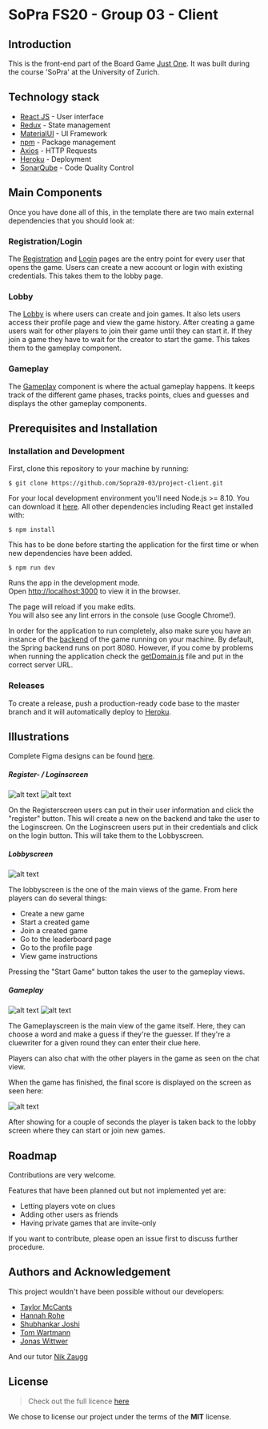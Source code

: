 # SoPra FS20 - Group 03 - Client

## Introduction
This is the front-end part of the Board Game [Just One](https://justone-the-game.com/). It was built during the course 'SoPra'
at the University of Zurich.

## Technology stack
* [React JS](https://reactjs.org/) - User interface
* [Redux](https://redux.js.org/introduction/getting-started) - State management
* [MaterialUI](https://material-ui.com/) - UI Framework
* [npm](https://www.npmjs.com/) - Package management 
* [Axios](https://github.com/axios/axios) - HTTP Requests
* [Heroku](https://www.heroku.com/) - Deployment
* [SonarQube](https://www.sonarqube.org/) - Code Quality Control

##  Main Components

Once you have done all of this, in the template there are two main external dependencies that you should look at:

###  Registration/Login
The [Registration](/src/components/login/Register.js) and [Login](/src/components/login/Login.js) pages are the entry point for every user that opens the game. Users can create a new account
or login with existing credentials. This takes them to the lobby page.

### Lobby
The [Lobby](/src/components/lobby/Lobby.js) is where users can create and join games. It also lets users access their
profile page and view the game history. After creating a game users wait for other players to join their game until they can start it.
If they join a game they have to wait for the creator to start the game. This takes them to the gameplay component.

### Gameplay
The [Gameplay](/src/components/game/Gameplay.js) component is where the actual gameplay happens. It keeps track of the 
different game phases, tracks points, clues and guesses and displays the other gameplay components.



## Prerequisites and Installation

### Installation and Development

First, clone this repository to your machine by running:
```shell script
$ git clone https://github.com/Sopra20-03/project-client.git
```

For your local development environment you'll need Node.js >= 8.10. You can download it [here](https://nodejs.org). All other dependencies including React get installed with:

```shell script
$ npm install
```
This has to be done before starting the application for the first time or when new dependencies have been added.

```shell script
$ npm run dev
```

Runs the app in the development mode.<br>
Open [http://localhost:3000](http://localhost:3000) to view it in the browser.

The page will reload if you make edits.<br>
You will also see any lint errors in the console (use Google Chrome!).

In order for the application to run completely, also make sure you have an instance of the 
[backend](https://github.com/Sopra20-03/project-server) of the game running on your machine. By default, the Spring backend 
runs on port 8080. However, if you come by problems when running the application check the [getDomain.js](./src/helpers/getDomain.js)
file and put in the correct server URL. 

### Releases
To create a release, push a production-ready code base to the master branch and it will automatically deploy to 
[Heroku](https://sopra-fs20-group-03-client.herokuapp.com/).


## Illustrations

Complete Figma designs can be found [here](https://www.figma.com/file/fG5hoY7oSynYGsEL3njulD/JustOne-Game?node-id=0%3A1).

##### Register- / Loginscreen 
![alt text](./screenshots/registerScreen.PNG "Register Screen")
![alt text](./screenshots/loginScreen.PNG "Login Screen")

On the Registerscreen users can put in their user information and click the "register" button. This will create a new 
on the backend and take the user to the Loginscreen. On the Loginscreen users put in their credentials and click on the
login button. This will take them to the Lobbyscreen.

##### Lobbyscreen 
![alt text](./screenshots/lobbyScreen.PNG "Lobby Screen")

The lobbyscreen is the one of the main views of the game. From here players can do several things:
* Create a new game
* Start a created game
* Join a created game
* Go to the leaderboard page
* Go to the profile page
* View game instructions

Pressing the "Start Game" button takes the user to the gameplay views. 

##### Gameplay
![alt text](./screenshots/gameplayClue.PNG "Gameplay Screen")
![alt text](./screenshots/gameplayChat.PNG "Chat")

The Gameplayscreen is the main view of the game itself. Here, they can choose a word and make a guess if they're the 
guesser. If they're a cluewriter for a given round they can enter their clue here.

Players can also chat with the other players in the game as seen on the chat view.

When the game has finished, the final score is displayed on the screen as seen here:

![alt text](./screenshots/gameOverScreen.PNG)

After showing for a couple of seconds the player is taken back to the lobby screen where they can start or join new games. 



## Roadmap

Contributions are very welcome. 

Features that have been planned out but not implemented yet are:

* Letting players vote on clues
* Adding other users as friends
* Having private games that are invite-only

If you want to contribute, please open an issue first to discuss further procedure.

## Authors and Acknowledgement

This project wouldn't have been possible without our developers: 
* [Taylor McCants](https://github.com/taylor-mccants)
* [Hannah Rohe](https://github.com/hanuta27)
* [Shubhankar Joshi](https://github.com/ShobuXtrme)
* [Tom Wartmann](https://github.com/TomWartm)
* [Jonas Wittwer](https://github.com/j94wittwer)

And our tutor [Nik Zaugg](https://github.com/nikzaugg)


## License
>Check out the full licence [here](./LICENSE "MIT License")

We chose to license our project under the terms of the **MIT** license. 
